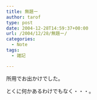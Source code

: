 ```yaml
---
title: 無題ー
author: tarof
type: post
date: 2004-12-28T14:59:37+00:00
url: /2004/12/28/無題ー/
categories:
  - Note
tags:
  - 雑記

---
```

所用でお出かけでした。

とくに何かあるわけでもなく・・・。